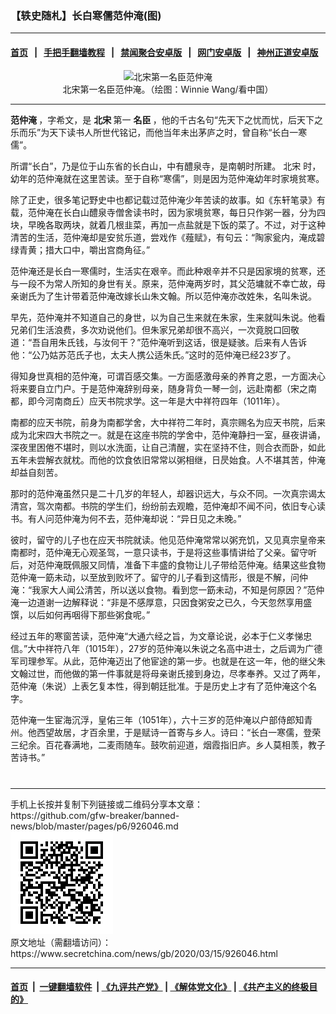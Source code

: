### 【轶史随札】长白寒儒范仲淹(图)
------------------------

#### [首页](https://github.com/gfw-breaker/banned-news/blob/master/README.md) &nbsp;&nbsp;|&nbsp;&nbsp; [手把手翻墙教程](https://github.com/gfw-breaker/guides/wiki) &nbsp;&nbsp;|&nbsp;&nbsp; [禁闻聚合安卓版](https://github.com/gfw-breaker/bn-android) &nbsp;&nbsp;|&nbsp;&nbsp; [网门安卓版](https://github.com/oGate2/oGate) &nbsp;&nbsp;|&nbsp;&nbsp; [神州正道安卓版](https://github.com/SzzdOgate/update) 



<div class="article_right" style="fone-color:#000">
 <p style="text-align:center">
  <img alt="北宋第一名臣范仲淹" src="http://img2.secretchina.com/pic/2018/6-19/p2195541a533330954-ss.jpg" style="height:337px; width:600px"/>
  <br>
   北宋第一名臣范仲淹。（绘图：Winnie Wang/看中国）
   <span id="hideid" name="hideid" style="color:red;display:none;">
    <span href="https://www.secretchina.com">
    </span>
   </span>
  </br>
 </p>
 <div id="txt-mid1-t21-2017">
  

---


  </div>
 </div>
 <p>
  <strong>
   <span href="https://www.secretchina.com/news/gb/tag/范仲淹" target="_blank">
    范仲淹
   </span>
  </strong>
  ，字希文，是
  <strong>
   北宋
  </strong>
  第一
  <strong>
   名臣
  </strong>
  ，他的千古名句“先天下之忧而忧，后天下之乐而乐”为天下读书人所世代铭记，而他当年未出茅庐之时，曾自称“长白一寒儒”。
  <span id="hideid" name="hideid" style="color:red;display:none;">
   <span href="https://www.secretchina.com">
   </span>
  </span>
 </p>
 <p>
  所谓“长白”，乃是位于山东省的长白山，中有醴泉寺，是南朝时所建。
  <span href="https://www.secretchina.com/news/gb/tag/北宋" target="_blank">
   北宋
  </span>
  时，幼年的范仲淹就在这里苦读。至于自称“寒儒”，则是因为范仲淹幼年时家境贫寒。
 </p>
 <p>
  除了正史，很多笔记野史中也都记载过范仲淹少年苦读的故事。如《东轩笔录》有载，范仲淹在长白山醴泉寺僧舍读书时，因为家境贫寒，每日只作粥一器，分为四块，早晚各取两块，就着几根韭菜，再加一点盐就是下饭的菜了。不过，对于这种清苦的生活，范仲淹却是安贫乐道，尝戏作《薤赋》，有句云：“陶家瓮内，淹成碧绿青黄；措大口中，嚼出宫商角征。”
 </p>
 <p>
  范仲淹还是长白一寒儒时，生活实在艰辛。而此种艰辛并不只是因家境的贫寒，还与一段不为常人所知的身世有关。原来，范仲淹两岁时，其父范墉就不幸亡故，母亲谢氏为了生计带着范仲淹改嫁长山朱文翰。所以范仲淹亦改姓朱，名叫朱说。
 </p>
 <p>
  早先，范仲淹并不知道自己的身世，以为自己生来就在朱家，生来就叫朱说。他看兄弟们生活浪费，多次劝说他们。但朱家兄弟却很不高兴，一次竟脱口回敬道：“吾自用朱氏钱，与汝何干？”范仲淹听到这话，很是疑骇。后来有人告诉他：“公乃姑苏范氏子也，太夫人携公适朱氏。”这时的范仲淹已经23岁了。
 </p>
 <p>
  得知身世真相的范仲淹，可谓百感交集。一方面感激母亲的养育之恩，一方面决心将来要自立门户。于是范仲淹辞别母亲，随身背负一琴一剑，远赴南都（宋之南都，即今河南商丘）应天书院求学。这一年是大中祥符四年（1011年）。
 </p>
 <p>
  南都的应天书院，前身为南都学舍，大中祥符二年时，真宗赐名为应天书院，后来成为北宋四大书院之一。就是在这座书院的学舍中，范仲淹静扫一室，昼夜讲诵，深夜里困倦不堪时，则以水洗面，让自己清醒，实在坚持不住，则合衣而卧，如此五年未尝解衣就枕。而他的饮食依旧常常以粥相继，日昃始食。人不堪其苦，仲淹却益自刻苦。
 </p>
 <p>
  那时的范仲淹虽然只是二十几岁的年轻人，却器识远大，与众不同。一次真宗谒太清宫，驾次南都。书院的学生们，纷纷前去观瞻，范仲淹却不闻不问，依旧专心读书。有人问范仲淹为何不去，范仲淹却说：“异日见之未晚。”
 </p>
 <p>
  彼时，留守的儿子也在应天书院就读。他见范仲淹常常以粥充饥，又见真宗皇帝来南都时，范仲淹无心观圣驾，一意只读书，于是将这些事情讲给了父亲。留守听后，对范仲淹既佩服又同情，准备下丰盛的食物让儿子带给范仲淹。结果这些食物范仲淹一筯未动，以至放到败坏了。留守的儿子看到这情形，很是不解，问仲淹：“我家大人闻公清苦，所以送以食物。看到您一筯未动，不知是何原因？”范仲淹一边道谢一边解释说：“非是不感厚意，只因食粥安之已久，今天忽然享用盛馔，以后如何再咽得下那些粥食呢。”
 </p>
 <p>
  经过五年的寒窗苦读，范仲淹“大通六经之旨，为文章论说，必本于仁义孝悌忠信。”大中祥符八年（1015年），27岁的范仲淹以朱说之名高中进士，之后调为广德军司理参军。从此，范仲淹迈出了他宦途的第一步。也就是在这一年，他的继父朱文翰过世，而他做的第一件事就是将母亲谢氏接到身边，尽孝奉养。又过了两年，范仲淹（朱说）上表乞复本性，得到朝廷批准。于是历史上才有了范仲淹这个名字。
 </p>
 <p>
  范仲淹一生宦海沉浮，皇佑三年（1051年），六十三岁的范仲淹以户部侍郎知青州。他西望故居，才百余里，于是赋诗一首寄与乡人。诗曰：“长白一寒儒，登荣三纪余。百花春满地，二麦雨随车。鼓吹前迎道，烟霞指旧庐。乡人莫相羡，教子苦诗书。”
  <center>
   <div>
    <div id="txt-mid2-t22-2017" style="display: block;  max-height: 351px;  overflow: hidden;">
     <div id="SC-21xxx">
     </div>
     <ins class="adsbygoogle" data-ad-client="ca-pub-1276641434651360" data-ad-format="auto" data-ad-slot="4301710469" data-full-width-responsive="true" style="display:block">
     </ins>
    </div>
   </div>
  </center>
  <div style="padding-top:12px;">
  </div>
 </p>
</div>

<hr/>
手机上长按并复制下列链接或二维码分享本文章：<br/>
https://github.com/gfw-breaker/banned-news/blob/master/pages/p6/926046.md <br/>
<a href='https://github.com/gfw-breaker/banned-news/blob/master/pages/p6/926046.md'><img src='https://github.com/gfw-breaker/banned-news/blob/master/pages/p6/926046.md.png'/></a> <br/>
原文地址（需翻墙访问）：https://www.secretchina.com/news/gb/2020/03/15/926046.html


------------------------
#### [首页](https://github.com/gfw-breaker/banned-news/blob/master/README.md) &nbsp;|&nbsp; [一键翻墙软件](https://github.com/gfw-breaker/nogfw/blob/master/README.md) &nbsp;| [《九评共产党》](https://github.com/gfw-breaker/9ping.md/blob/master/README.md#九评之一评共产党是什么) | [《解体党文化》](https://github.com/gfw-breaker/jtdwh.md/blob/master/README.md) | [《共产主义的终极目的》](https://github.com/gfw-breaker/gczydzjmd.md/blob/master/README.md)


<img src='http://gfw-breaker.win/banned-news/pages/p6/926046.md' width='0px' height='0px'/>